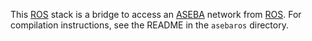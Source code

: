 This [ROS] stack is a bridge to access an [ASEBA] network from [ROS].
For compilation instructions, see the README in the `asebaros` directory.

[ASEBA]: http://mobots.epfl.ch/aseba.html
[ROS]: http://www.ros.org